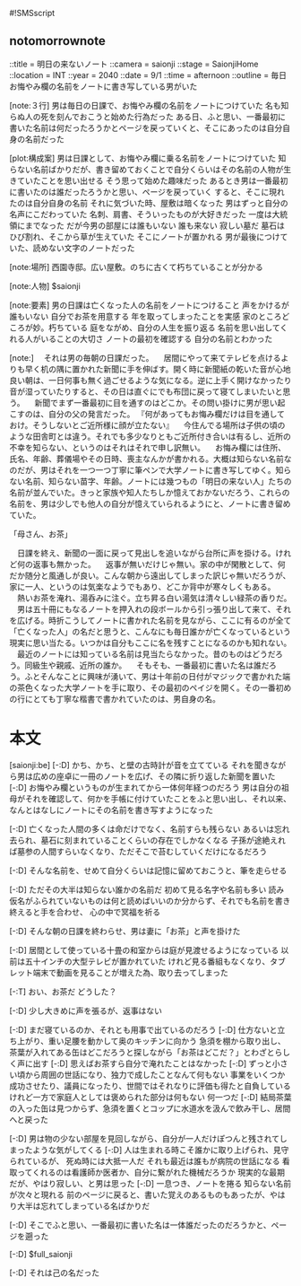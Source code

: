 #!SMSscript

## notomorrownote

::title = 明日の来ないノート
::camera = saionji
::stage = SaionjiHome
::location = INT
::year = 2040
::date = 9/1
::time = afternoon
::outline = 毎日お悔やみ欄の名前をノートに書き写している男がいた

[note:３行]
男は毎日の日課で、お悔やみ欄の名前をノートにつけていた
名も知らぬ人の死を刻んでおこうと始めた行為だった
ある日、ふと思い、一番最初に書いた名前は何だったろうかとページを戻っていくと、そこにあったのは自分自身の名前だった

[plot:構成案]
男は日課として、お悔やみ欄に乗る名前をノートにつけていた
知らない名前ばかりだが、書き留めておくことで自分くらいはその名前の人物が生きていたことを思い出せる
そう思って始めた趣味だった
あるとき男は一番最初に書いたのは誰だったろうかと思い、ページを戻っていく
すると、そこに現れたのは自分自身の名前
それに気づいた時、屋敷は暗くなった
男はずっと自分の名声にこだわっていた
名刺、肩書、そういったものが大好きだった
一度は大統領にまでなった
だが今男の部屋には誰もいない
誰も来ない
寂しい墓だ
墓石はひび割れ、そこから草が生えていた
そこにノートが置かれる
男が最後につけていた、読めない文字のノートだった

[note:場所]
西園寺邸。広い屋敷。のちに古くて朽ちていることが分かる

[note:人物]
$saionji

[note:要素]
男の日課は亡くなった人の名前をノートにつけること
声をかけるが誰もいない
自分でお茶を用意する
年を取ってしまったことを実感
家のところどころが妙。朽ちている
庭をながめ、自分の人生を振り返る
名前を思い出してくれる人がいることの大切さ
ノートの最初を確認する
自分の名前とわかった

[note:]
　それは男の毎朝の日課だった。
　居間にやって来てテレビを点けるよりも早く机の隅に置かれた新聞に手を伸ばす。開く時に新聞紙の乾いた音が心地良い朝は、一日何事も無く過ごせるような気になる。逆に上手く開けなかったり音が湿っていたりすると、その日は直ぐにでも布団に戻って寝てしまいたいと思う。
　新聞でまず一番最初に目を通すのはどこか。その問い掛けに男が思い起こすのは、自分の父の発言だった。
『何があってもお悔み欄だけは目を通しておけ。そうしないとご近所様に顔が立たない』
　今住んでる場所は子供の頃のような田舎町とは違う。それでも多少なりともご近所付き合いは有るし、近所の不幸を知らない、というのはそれはそれで申し訳無い。
　お悔み欄には住所、氏名、年齢、葬儀場やその日時、喪主なんかが書かれる。大概は知らない名前なのだが、男はそれを一つ一つ丁寧に筆ペンで大学ノートに書き写してゆく。知らない名前、知らない苗字、年齢。ノートには幾つもの「明日の来ない人」たちの名前が並んでいた。きっと家族や知人たちしか憶えておかないだろう、これらの名前を、男は少しでも他人の自分が憶えていられるようにと、ノートに書き留めていた。

「母さん、お茶」

　日課を終え、新聞の一面に戻って見出しを追いながら台所に声を掛ける。けれど何の返事も無かった。
　返事が無いだけじゃ無い。家の中が閑散として、何だか随分と風通しが良い。こんな朝から遠出してしまった訳じゃ無いだろうが、家に一人、というのは気楽なようでもあり、どこか背中が寒々しくもある。
　熱いお茶を淹れ、湯呑みに注ぐ。立ち昇る白い湯気は清々しい緑茶の香りだ。
　男は五十冊にもなるノートを押入れの段ボールから引っ張り出して来て、それを広げる。時折こうしてノートに書かれた名前を見ながら、ここに有るのが全て「亡くなった人」の名だと思うと、こんなにも毎日誰かが亡くなっているという現実に思い当たる。いつかは自分もここに名を残すことになるのかも知れない。
　最近のノートには知っている名前は見当たらなかった。昔のものはどうだろう。同級生や親戚、近所の誰か。
　そもそも、一番最初に書いた名は誰だろう。ふとそんなことに興味が湧いて、男は十年前の日付がマジックで書かれた端の茶色くなった大学ノートを手に取り、その最初のペイジを開く。その一番初めの行にとても丁寧な楷書で書かれていたのは、男自身の名。


# 本文

[saionji:be]
[-:D]
かち、かち、と壁の古時計が音を立てている
それを聞きながら男は広めの座卓に一冊のノートを広げ、その隣に折り返した新聞を置いた
[-:D]
お悔やみ欄というものが生まれてから一体何年経つのだろう
男は自分の祖母がそれを確認して、何かを手帳に付けていたことをふと思い出し、それ以来、
なんとはなしにノートにその名前を書き写すようになった

[-:D]
亡くなった人間の多くは命だけでなく、名前すらも残らない
あるいは忘れ去られ、墓石に刻まれていることくらいの存在でしかなくなる
子孫が途絶えれば墓参の人間すらいなくなり、ただそこで苔むしていくだけになるだろう

[-:D]
そんな名前を、せめて自分くらいは記憶に留めておこうと、筆を走らせる

[-:D]
ただその大半は知らない誰かの名前だ
初めて見る名字や名前も多い
読み仮名がふられていないものは何と読めばいいのか分からず、それでも名前を書き終えると手を合わせ、
心の中で冥福を祈る

[-:D]
そんな朝の日課を終わらせ、男は妻に「お茶」と声を掛けた

[-:D]
居間として使っている十畳の和室からは庭が見渡せるようになっている
以前は五十インチの大型テレビが置かれていた
けれど見る番組もなくなり、タブレット端末で動画を見ることが増えた為、取り去ってしまった

[-:T]
おい、お茶だ
どうした？

[-:D]
少し大きめに声を張るが、返事はない

[-:D]
まだ寝ているのか、それとも用事で出ているのだろう
[-:D]
仕方ないと立ち上がり、重い足腰を動かして奥のキッチンに向かう
急須を棚から取り出し、茶葉が入れてある缶はどこだろうと探しながら「お茶はどこだ？」とわざとらしく声に出す
[-:D]
思えばお茶すら自分で淹れたことはなかった
[-:D]
ずっと小さい頃から周囲の世話になり、独力で成したことなんて何もない
事業をいくつか成功させたり、議員になったり、世間ではそれなりに評価も得たと自負している
けれど一方で家庭人としては褒められた部分は何もない
何一つだ
[-:D]
結局茶葉の入った缶は見つからず、急須を置くとコップに水道水を汲んで飲み干し、居間へと戻った

[-:D]
男は物の少ない部屋を見回しながら、自分が一人だけぽつんと残されてしまったような気がしてくる
[-:D]
人は生まれる時こそ誰かに取り上げられ、見守られているが、
死ぬ時には大抵一人だ
それも最近は誰もが病院の世話になる
看取ってくれるのは看護師か医者か、自分に繋がれた機械だろうか
現実的な最期だが、やはり寂しい、と男は思った
[-:D]
一息つき、ノートを捲る
知らない名前が次々と現れる
前のページに戻ると、書いた覚えのあるものもあったが、やはり大半は忘れてしまっている名ばかりだ

[-:D]
そこでふと思い、一番最初に書いた名は一体誰だったのだろうかと、ページを遡った

[-:D]
$full_saionji

[-:D]
それは己の名だった

